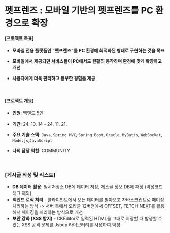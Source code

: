 # 펫프렌즈 : 모바일 기반의 펫프렌즈를 PC 환경으로 확장

#### [프로젝트 목표]

- **모바일 전용 플랫폼인 "펫프렌즈"를 PC 환경에 최적화된 형태로 구현하는 것을 목표**
- **모바일에서 제공되던 서비스들이 PC에서도 원활히 동작하며 환경에 맞게 확장하고 개선**
- **사용자에게 더욱 편리하고 풍부한 경험을 제공**

   <br>

#### [프로젝트 개요]

- **인원**: 백엔드 5인
- **기간**: 24. 10. 14 - 24. 11. 21.
- **주요 기술 스택**: ```Java```, ```Spring MVC```, ```Spring Boot```, ```Oracle```, ```MyBatis```, ```WebSocket```, ```Node.js```,```JavaScript```
- **나의 담당 역할**: COMMUNITY

   <br>

### [게시글 작성 및 리스트] 

- **DB 데이터 활용**: 임시저장소 DB에 데이터 저장, 게스글 정보 DB에 저장 (악성코드 태그 제외)
- **백엔드 로직 처리** - 클라이언트에서 모든 데이터를 받아오고 자바스크립트로 페이징 처리하는 방식 -> 서버 측에서 오라클 12버전에서 OFFSET, FETCH NEXT를 활용해서 페이징을 처리하는 방식으로 개선
- **보안 강화 (XSS 방지)** - CKEditor로 입력된 HTML을 그대로 저장할 때 발생할 수 있는 XSS 공격 문제를 Jsoup 라이브러리를 사용하여 악성 <script> 태그 등을 제거하여 HTML을 안전하게 처리
- **임시 저장 기능 추가** - 임시 저장소 테이블 생성 및 서비스 클래스에서 임시 저장 데이터 처리, 5초마다 글 제목과 내용을 서버로 전송하여 임시 저장 하며 글 작성 완료 시 기존 임시 저장 데이터를 삭제

![Image](https://github.com/user-attachments/assets/2f0a0c2f-4613-4054-9bcf-42d2bb43fe30)

<br>

### [이웃 스토리, 인기게시글] 

- **쿼리 최적화**: MyBatis에서 ROWNUM, INTERVAL 을 활용하여 1일 이내의 이웃 스토리를 효율적으로 조회, MyBatis 매핑을 활용하여 ROWNUM을 사용, Oracle 데이터베이스 환경에서 쿼리 성능을 개선하여 상위 4개 인기 게시물 조회
- **캐시 기능**:사용자 닉네임을 키로 사용하여 스토리 데이터 캐시 기능을 추가
- **백엔드 로직 처리** - 프론트엔드에서 처리되던 기본 이미지 설정을 서비스 계층에서 처리하여, 프론트엔드에서 불필요한 조건문을 제거하고 데이터 전송량을 감소

![Image](https://github.com/user-attachments/assets/1062c035-5d90-4e68-b6f3-41da9bf3942b)

<br>

### [실시간 버스 위치 추적]

- **APi 활용**: 버스 위치 정보 Open API와 연동하여 실시간 버스 정보를 JSON 형식으로 파싱, 버스 정보를 객체로 변환 하여 실시간 버스 위치, 혼잡도, 위치 정보 등을 제공

![Image](https://github.com/user-attachments/assets/bdf6007b-348e-40fc-bf32-91e902f29577)


<br>

### [보행 거리 경로]

- **APi 활용**: 출발지, 도착지 좌표 변환 및 Tmap API 요청, 응답 데이터를 기반으로 Kakao Maps Polyline을 생성하여 경로 시각화 및 시간 및 거리 표시

![Image](https://github.com/user-attachments/assets/49d43d0d-96da-4471-abe7-2e7f49545adf)


<br>

### [시간별 승차 시각화]

- **DB 데이터 활용**: 시간별 승하차 데이터 DB에 저장 -> 저장된 데이터를 기반으로 정류장 승하차 데이터 전달
- **차트 생성 및 업데이트**: DB에서 받은 데이터를 Chart.js를 활용히여 시각화

![Image](https://github.com/user-attachments/assets/7820eaf1-d652-4a3d-b558-904bf616ff6b)
